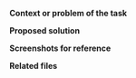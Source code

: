 **Context or problem of the task**

**Proposed solution**

**Screenshots for reference**

**Related files**
